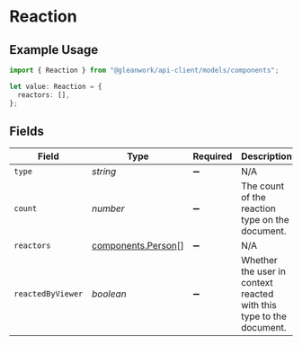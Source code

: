 # Reaction

## Example Usage

```typescript
import { Reaction } from "@gleanwork/api-client/models/components";

let value: Reaction = {
  reactors: [],
};
```

## Fields

| Field                                                               | Type                                                                | Required                                                            | Description                                                         |
| ------------------------------------------------------------------- | ------------------------------------------------------------------- | ------------------------------------------------------------------- | ------------------------------------------------------------------- |
| `type`                                                              | *string*                                                            | :heavy_minus_sign:                                                  | N/A                                                                 |
| `count`                                                             | *number*                                                            | :heavy_minus_sign:                                                  | The count of the reaction type on the document.                     |
| `reactors`                                                          | [components.Person](../../models/components/person.md)[]            | :heavy_minus_sign:                                                  | N/A                                                                 |
| `reactedByViewer`                                                   | *boolean*                                                           | :heavy_minus_sign:                                                  | Whether the user in context reacted with this type to the document. |